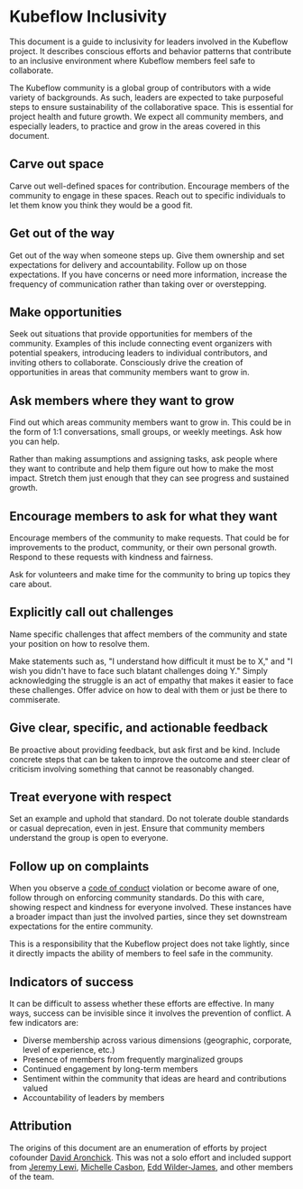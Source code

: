 # Kubeflow Inclusivity

This document is a guide to inclusivity for leaders involved in the Kubeflow
project. It describes conscious efforts and behavior patterns that contribute
to an inclusive environment where Kubeflow members feel safe to collaborate.

The Kubeflow community is a global group of contributors with a wide variety of
backgrounds. As such, leaders are expected to take purposeful steps to ensure
sustainability of the collaborative space. This is essential for project health
and future growth. We expect all community members, and especially leaders, to practice and grow in the areas covered in this document.  

## Carve out space

Carve out well-defined spaces for contribution. Encourage members of the
community to engage in these spaces. Reach out to specific individuals to let
them know you think they would be a good fit.

## Get out of the way

Get out of the way when someone steps up. Give them ownership and set
expectations for delivery and accountability. Follow up on those expectations.
If you have concerns or need more information, increase the frequency of
communication rather than taking over or overstepping.

## Make opportunities

Seek out situations that provide opportunities for members of the community.
Examples of this include connecting event organizers with potential speakers,
introducing leaders to individual contributors, and inviting others to
collaborate. Consciously drive the creation of opportunities in areas that
community members want to grow in.

## Ask members where they want to grow

Find out which areas community members want to grow in. This could be in the
form of 1:1 conversations, small groups, or weekly meetings. Ask how you can
help.

Rather than making assumptions and assigning tasks, ask people where they want
to contribute and help them figure out how to make the most impact. Stretch them
just enough that they can see progress and sustained growth.

## Encourage members to ask for what they want

Encourage members of the community to make requests. That could be for
improvements to the product, community, or their own personal growth. Respond
to these requests with kindness and fairness.

Ask for volunteers and make time for the community to bring up topics they care
about.

## Explicitly call out challenges

Name specific challenges that affect members of the community and state your
position on how to resolve them.

Make statements such as, "I understand how difficult it must be to X," and "I
wish you didn't have to face such blatant challenges doing Y." Simply
acknowledging the struggle is an act of empathy that makes it easier to face
these challenges. Offer advice on how to deal with them or just be there to
commiserate.

## Give clear, specific, and actionable feedback

Be proactive about providing feedback, but ask first and be kind. Include
concrete steps that can be taken to improve the outcome and steer clear of
criticism involving something that cannot be reasonably changed.

## Treat everyone with respect

Set an example and uphold that standard. Do not tolerate double standards or
casual deprecation, even in jest. Ensure that community members understand the
group is open to everyone.

## Follow up on complaints

When you observe a
[code of conduct](https://github.com/kubeflow/community/blob/master/CODE_OF_CONDUCT.md)
violation or become aware of one, follow through on enforcing community
standards. Do this with care, showing respect and kindness for everyone
involved. These instances have a broader impact than just the involved parties,
since they set downstream expectations for the entire community.

This is a responsibility that the Kubeflow project does not take lightly, since
it directly impacts the ability of members to feel safe in the community.

## Indicators of success

It can be difficult to assess whether these efforts are effective. In many ways,
success can be invisible since it involves the prevention of conflict. A few
indicators are:

* Diverse membership across various dimensions (geographic, corporate, level of
  experience, etc.)
* Presence of members from frequently marginalized groups
* Continued engagement by long-term members
* Sentiment within the community that ideas are heard and contributions valued
* Accountability of leaders by members

## Attribution

The origins of this document are an enumeration of efforts by project cofounder
[David Aronchick](https://github.com/aronchick). This was not a solo effort and
included support from [Jeremy Lewi](https://github.com/jlewi), [Michelle Casbon](https://github.com/texasmichelle),
[Edd Wilder-James](https://github.com/ewilderj), and other members of the team.


